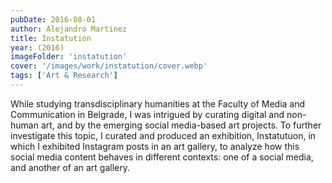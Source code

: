 ```yaml
---
pubDate: 2016-08-01
author: Alejandro Martinez
title: Instatution
year: (2016)
imageFolder: 'instatution'
cover: '/images/work/instatution/cover.webp'
tags: ['Art & Research']
---
```


While studying transdisciplinary humanities at the Faculty of Media and Communication in Belgrade, I was intrigued by curating digital and non-human art, and by the emerging social media-based art projects. To further investigate this topic, I curated and produced an exhibition, Instatutuon, in which I exhibited Instagram posts in an art gallery, to analyze how this social media content behaves in different contexts: one of a social media, and another of an art gallery.
